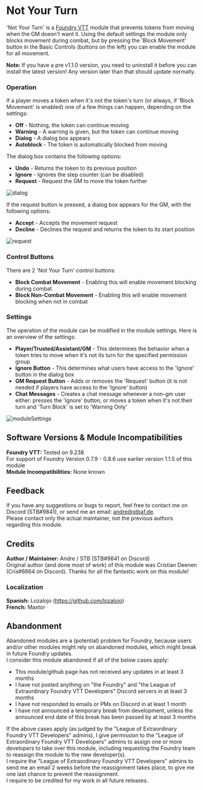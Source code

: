 # Not Your Turn
'Not Your Turn' is a <a href="https://foundryvtt.com/">Foundry VTT</a> module that prevents tokens from moving when the GM doesn't want it. Using the default settings the module only blocks movement during combat, but by pressing the 'Block Movement' button in the Basic Controls (buttons on the left) you can enable the module for all movement.<br>

<b>Note: </b>If you have a pre v1.1.0 version, you need to uninstall it before you can install the latest version! Any version later than that should update normally.

### Operation
If a player moves a token when it's not the token's turn (or always, if 'Block Movement' is enabled) one of a few things can happen, depending on the settings:
<ul>
<li><b>Off</b> - Nothing, the token can continue moving</li>
<li><b>Warning</b> - A warning is given, but the token can continue moving</li>
<li><b>Dialog</b> - A dialog box appears</li>
<li><b>Autoblock</b> - The token is automatically blocked from moving</li>
</ul>

The dialog box contains the following options:<br>
<ul>
<li><b>Undo</b> - Returns the token to its previous position</li>
<li><b>Ignore</b> - Ignores the step counter (can be disabled)</li>
<li><b>Request</b> - Request the GM to move the token further</li>
</ul>

![dialog](https://github.com/STBaf/NotYourTurn/blob/master/img/examples/Dialog.png)

If the request button is pressed, a dialog box appears for the GM, with the following options:<br>
<ul>
<li><b>Accept</b> - Accepts the movement request</li>
<li><b>Decline</b> - Declines the request and returns the token to its start position</li>
</ul>

![request](https://github.com/STBaf/NotYourTurn/blob/master/img/examples/Request.png)

### Control Buttons
There are 2 'Not Your Turn' control buttons:
<ul>
<li><b>Block Combat Movement</b> - Enabling this will enable movement blocking during combat</li>
<li><b>Block Non-Combat Movement</b> - Enabling this will enable movement blocking when not in combat</li>
</ul>

### Settings
The operation of the module can be modified in the module settings. Here is an overview of the settings:<br>
<ul>
<li><b>Player/Trusted/Assistant/GM</b> - This determines the behavior when a token tries to move when it's not its turn for the specified permission group</li>
<li><b>Ignore Button</b> - This determines what users have access to the 'Ignore' button in the dialog box</li>
<li><b>GM Request Button</b> - Adds or removes the 'Request' button (it is not needed if players have access to the 'Ignore' button)</li>
<li><b>Chat Messages</b> - Creates a chat message whenever a non-gm user either: presses the 'Ignore' button, or moves a token when it's not their turn and 'Turn Block' is set to 'Warning Only'</li>
</ul>

![moduleSettings](https://github.com/STBaf/NotYourTurn/blob/master/img/examples/ModuleSettings.png)

## Software Versions & Module Incompatibilities
<b>Foundry VTT:</b> Tested on 9.238<br>
For support of Foundry Version 0.7.9 - 0.8.6 use earlier version 1.1.5 of this module<br>
<b>Module Incompatibilities:</b> None known<br>

## Feedback
If you have any suggestions or bugs to report, feel free to contact me on Discord (STB#9841), or send me an email: andre@stbaf.de.<br>
Please contact only the actual maintainer, not the previous authors regarding this module.

## Credits
<b>Author / Maintainer:</b> Andre / STB (STB#9841 on Discord)<br>
Original author (and done most of work) of this module was Cristian Deenen (Cris#6864 on Discord). Thanks for all the fantastic work on this module!<br>

### Localization
<b>Spanish:</b> Lozalojo (https://github.com/lozalojo)<br>
<b>French:</b> Maxtor

## Abandonment
Abandoned modules are a (potential) problem for Foundry, because users and/or other modules might rely on abandoned modules, which might break in future Foundry updates.<br>
I consider this module abandoned if all of the below cases apply:
<ul>
  <li>This module/github page has not received any updates in at least 3 months</li>
  <li>I have not posted anything on "the Foundry" and "the League of Extraordinary Foundry VTT Developers" Discord servers in at least 3 months</li>
  <li>I have not responded to emails or PMs on Discord in at least 1 month</li>
  <li>I have not announced a temporary break from development, unless the announced end date of this break has been passed by at least 3 months</li>
</ul>
If the above cases apply (as judged by the "League of Extraordinary Foundry VTT Developers" admins), I give permission to the "League of Extraordinary Foundry VTT Developers" admins to assign one or more developers to take over this module, including requesting the Foundry team to reassign the module to the new developer(s).<br>
I require the "League of Extraordinary Foundry VTT Developers" admins to send me an email 2 weeks before the reassignment takes place, to give me one last chance to prevent the reassignment.<br>
I require to be credited for my work in all future releases.
